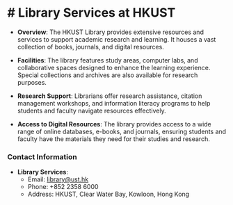 # # Library Services at HKUST
- **Overview**: The HKUST Library provides extensive resources and services to support academic research and learning. It houses a vast collection of books, journals, and digital resources.

- **Facilities**: The library features study areas, computer labs, and collaborative spaces designed to enhance the learning experience. Special collections and archives are also available for research purposes.

- **Research Support**: Librarians offer research assistance, citation management workshops, and information literacy programs to help students and faculty navigate resources effectively.

- **Access to Digital Resources**: The library provides access to a wide range of online databases, e-books, and journals, ensuring students and faculty have the materials they need for their studies and research.

### Contact Information
- **Library Services**:
  - Email: library@ust.hk
  - Phone: +852 2358 6000
  - Address: HKUST, Clear Water Bay, Kowloon, Hong Kong
